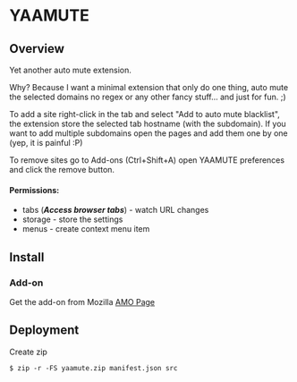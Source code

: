 # YAAMUTE

## Overview

Yet another auto mute extension.

Why? Because I want a minimal extension that only do one thing, auto mute the selected domains no regex or any other fancy stuff... and just for fun. ;)

To add a site right-click in the tab and select "Add to auto mute blacklist", the extension store the selected tab hostname (with the subdomain). If you want to add multiple subdomains open the pages and add them one by one (yep, it is painful :P)

To remove sites go to Add-ons (Ctrl+Shift+A) open YAAMUTE preferences and click the remove button.

#### Permissions:
- tabs (***Access browser tabs***) - watch URL changes
- storage - store the settings
- menus - create context menu item

## Install

### Add-on

Get the add-on from Mozilla [AMO Page](https://addons.mozilla.org/en-US/firefox/addon/yaamute/)

## Deployment

Create zip

```
$ zip -r -FS yaamute.zip manifest.json src
```